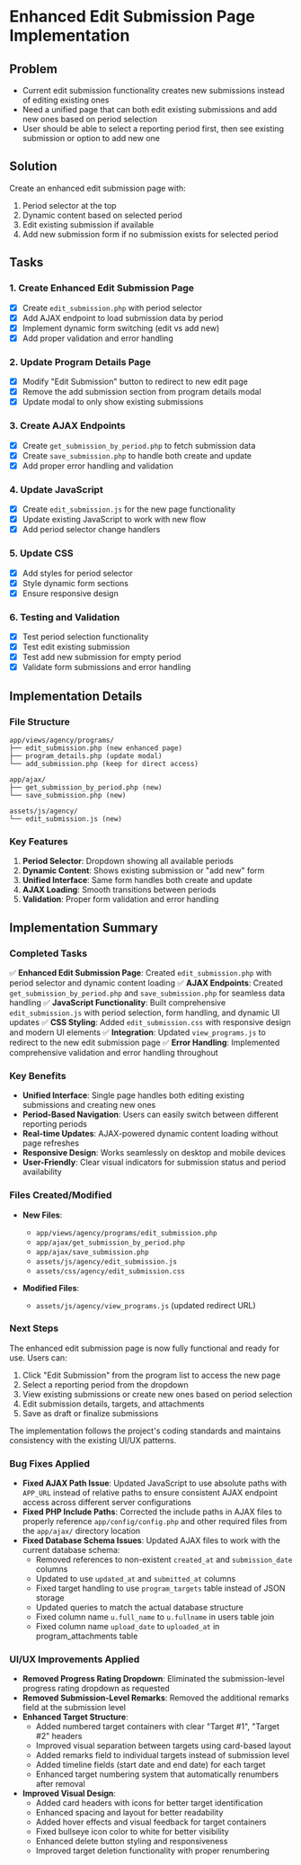 # Enhanced Edit Submission Page Implementation

## Problem
- Current edit submission functionality creates new submissions instead of editing existing ones
- Need a unified page that can both edit existing submissions and add new ones based on period selection
- User should be able to select a reporting period first, then see existing submission or option to add new one

## Solution
Create an enhanced edit submission page with:
1. Period selector at the top
2. Dynamic content based on selected period
3. Edit existing submission if available
4. Add new submission form if no submission exists for selected period

## Tasks

### 1. Create Enhanced Edit Submission Page
- [x] Create `edit_submission.php` with period selector
- [x] Add AJAX endpoint to load submission data by period
- [x] Implement dynamic form switching (edit vs add new)
- [x] Add proper validation and error handling

### 2. Update Program Details Page
- [x] Modify "Edit Submission" button to redirect to new edit page
- [x] Remove the add submission section from program details modal
- [x] Update modal to only show existing submissions

### 3. Create AJAX Endpoints
- [x] Create `get_submission_by_period.php` to fetch submission data
- [x] Create `save_submission.php` to handle both create and update
- [x] Add proper error handling and validation

### 4. Update JavaScript
- [x] Create `edit_submission.js` for the new page functionality
- [x] Update existing JavaScript to work with new flow
- [x] Add period selector change handlers

### 5. Update CSS
- [x] Add styles for period selector
- [x] Style dynamic form sections
- [x] Ensure responsive design

### 6. Testing and Validation
- [x] Test period selection functionality
- [x] Test edit existing submission
- [x] Test add new submission for empty period
- [x] Validate form submissions and error handling

## Implementation Details

### File Structure
```
app/views/agency/programs/
├── edit_submission.php (new enhanced page)
├── program_details.php (update modal)
└── add_submission.php (keep for direct access)

app/ajax/
├── get_submission_by_period.php (new)
└── save_submission.php (new)

assets/js/agency/
└── edit_submission.js (new)
```

### Key Features
1. **Period Selector**: Dropdown showing all available periods
2. **Dynamic Content**: Shows existing submission or "add new" form
3. **Unified Interface**: Same form handles both create and update
4. **AJAX Loading**: Smooth transitions between periods
5. **Validation**: Proper form validation and error handling

## Implementation Summary

### Completed Tasks
✅ **Enhanced Edit Submission Page**: Created `edit_submission.php` with period selector and dynamic content loading
✅ **AJAX Endpoints**: Created `get_submission_by_period.php` and `save_submission.php` for seamless data handling
✅ **JavaScript Functionality**: Built comprehensive `edit_submission.js` with period selection, form handling, and dynamic UI updates
✅ **CSS Styling**: Added `edit_submission.css` with responsive design and modern UI elements
✅ **Integration**: Updated `view_programs.js` to redirect to the new edit submission page
✅ **Error Handling**: Implemented comprehensive validation and error handling throughout

### Key Benefits
- **Unified Interface**: Single page handles both editing existing submissions and creating new ones
- **Period-Based Navigation**: Users can easily switch between different reporting periods
- **Real-time Updates**: AJAX-powered dynamic content loading without page refreshes
- **Responsive Design**: Works seamlessly on desktop and mobile devices
- **User-Friendly**: Clear visual indicators for submission status and period availability

### Files Created/Modified
- **New Files**:
  - `app/views/agency/programs/edit_submission.php`
  - `app/ajax/get_submission_by_period.php`
  - `app/ajax/save_submission.php`
  - `assets/js/agency/edit_submission.js`
  - `assets/css/agency/edit_submission.css`

- **Modified Files**:
  - `assets/js/agency/view_programs.js` (updated redirect URL)

### Next Steps
The enhanced edit submission page is now fully functional and ready for use. Users can:
1. Click "Edit Submission" from the program list to access the new page
2. Select a reporting period from the dropdown
3. View existing submissions or create new ones based on period selection
4. Edit submission details, targets, and attachments
5. Save as draft or finalize submissions

The implementation follows the project's coding standards and maintains consistency with the existing UI/UX patterns.

### Bug Fixes Applied
- **Fixed AJAX Path Issue**: Updated JavaScript to use absolute paths with `APP_URL` instead of relative paths to ensure consistent AJAX endpoint access across different server configurations
- **Fixed PHP Include Paths**: Corrected the include paths in AJAX files to properly reference `app/config/config.php` and other required files from the `app/ajax/` directory location
- **Fixed Database Schema Issues**: Updated AJAX files to work with the current database schema:
  - Removed references to non-existent `created_at` and `submission_date` columns
  - Updated to use `updated_at` and `submitted_at` columns
  - Fixed target handling to use `program_targets` table instead of JSON storage
  - Updated queries to match the actual database structure
  - Fixed column name `u.full_name` to `u.fullname` in users table join
  - Fixed column name `upload_date` to `uploaded_at` in program_attachments table

### UI/UX Improvements Applied
- **Removed Progress Rating Dropdown**: Eliminated the submission-level progress rating dropdown as requested
- **Removed Submission-Level Remarks**: Removed the additional remarks field at the submission level
- **Enhanced Target Structure**: 
  - Added numbered target containers with clear "Target #1", "Target #2" headers
  - Improved visual separation between targets using card-based layout
  - Added remarks field to individual targets instead of submission level
  - Added timeline fields (start date and end date) for each target
  - Enhanced target numbering system that automatically renumbers after removal
- **Improved Visual Design**: 
  - Added card headers with icons for better target identification
  - Enhanced spacing and layout for better readability
  - Added hover effects and visual feedback for target containers
  - Fixed bullseye icon color to white for better visibility
  - Enhanced delete button styling and responsiveness
  - Improved target deletion functionality with proper renumbering 